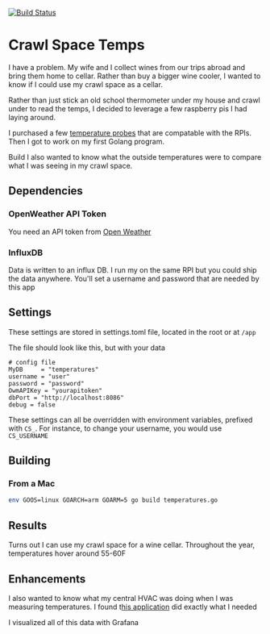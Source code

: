 [![Build Status](https://dev.azure.com/chrissmith0828/chrissmith/_apis/build/status/chrisbsmith.crawl_space?branchName=master)](https://dev.azure.com/chrissmith0828/chrissmith/_build/latest?definitionId=1&branchName=master)

# Crawl Space Temps

I have a problem.  My wife and I collect wines from our trips abroad and bring them home to cellar.  Rather than buy a bigger wine cooler, I wanted to know if I could use my crawl space as a cellar.  

Rather than just stick an old school thermometer under my house and crawl under to read the temps, I decided to leverage a few raspberry pis I had laying around.  

I purchased a few [temperature probes](https://www.amazon.com/Waterproof-Temperature-Stainless-Thermistor-Transimitter/dp/B07G7R3KZC/ref=asc_df_B07G7R3KZC/?tag=hyprod-20&linkCode=df0&hvadid=343868117984&hvpos=1o1&hvnetw=g&hvrand=10433247359245742323&hvpone=&hvptwo=&hvqmt=&hvdev=c&hvdvcmdl=&hvlocint=&hvlocphy=9008183&hvtargid=pla-766035023649&psc=1&tag=&ref=&adgrpid=68767445426&hvpone=&hvptwo=&hvadid=343868117984&hvpos=1o1&hvnetw=g&hvrand=10433247359245742323&hvqmt=&hvdev=c&hvdvcmdl=&hvlocint=&hvlocphy=9008183&hvtargid=pla-766035023649) that are compatable with the RPIs.  Then I got to work on my first Golang program.

Build I also wanted to know what the outside temperatures were to compare what I was seeing in my crawl space.

## Dependencies
### OpenWeather API Token

You need an API token from [Open Weather](https://openweathermap.org)

### InfluxDB

Data is written to an influx DB.  I run my on the same RPI but you could ship the data anywhere.  You'll set a username and password that are needed by this app

## Settings

These settings are stored in settings.toml file, located in the root or at `/app`

The file should look like this, but with your data

```
# config file
MyDB     = "temperatures"
username = "user"
password = "password"
OwmAPIKey = "yourapitoken"
dbPort = "http://localhost:8086"
debug = false
```

These settings can all be overridden with environment variables, prefixed with `CS_`.  For instance, to change your username, you would use `CS_USERNAME`

## Building

### From a Mac
```bash
env GOOS=linux GOARCH=arm GOARM=5 go build temperatures.go
```

## Results
Turns out I can use my crawl space for a wine cellar.  Throughout the year, temperatures hover around 55-60F

## Enhancements
I also wanted to know what my central HVAC was doing when I was measuring temperatures.  I found t[his application](https://github.com/peckrob/nest-watch) did exactly what I needed

I visualized all of this data with Grafana
